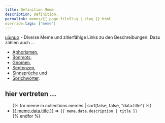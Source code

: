 ```yaml
---
title: Definition Meme
description: Definition.
permalink: memes/{{ page.fileSlug | slug }}.html
override:tags: ["meme"]
---
```


[μίμημα](https://de.wikipedia.org/wiki/Mem) -  Diverse Meme und 
zitierfähige Links zu den Beschreibungen. Dazu zählen auch &hellip;
 - [Aphorismen](https://de.wikipedia.org/wiki/Aphorismus), 
 - [Bonmots](https://de.wikipedia.org/wiki/Bonmot), 
 - [Gnomen](https://de.wikipedia.org/wiki/Gnome_(Dichtung)), 
 - [Sentenzen](https://de.wikipedia.org/wiki/Sentenz), 
 - [Sinnsprüche](https://de.wikipedia.org/wiki/Sinnspruch) und 
 - [Sprichwörter](https://de.wikipedia.org/wiki/Sprichwort). 

## hier vertreten ...

<ul>
{% for meme in collections.memes | sort(false, false, "data.title") %}
<li><a href="{{ meme.url | url }}">{{ meme.data.title }}</a> &rArr; <code>{{ meme.data.description | title }}</code></li>
{% endfor %}
</ul>
